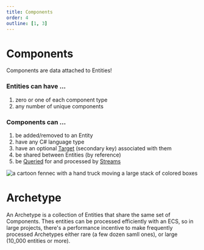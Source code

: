 ```yaml
---
title: Components
order: 4
outline: [1, 3]
---
```


# Components

Components are data attached to Entities!

### Entities can have ...
1. zero or one of each component type
1. any number of unique components

### Components can ...
1. be added/removed to an Entity
1. have any C# language type
1. have an optional [Target](/docs/Queries/Matching.md#match-targets) (secondary key) associated with them
1. be shared between Entities (by reference)
1. be [Queried](/docs/Queries/index.md) for and processed by [Streams](/docs/Streams/index.md)


![a cartoon fennec with a hand truck moving a large stack of colored boxes](https://fennecs.tech/img/fennec-components.png)


# Archetype

An Archetype is a collection of Entities that share the same set of Components. Thes entities can be processed efficiently with an ECS, so in large projects, there's a performance incentive to make frequently processed Archetypes either rare (a few dozen samll ones), or large (10_000 entities or more).